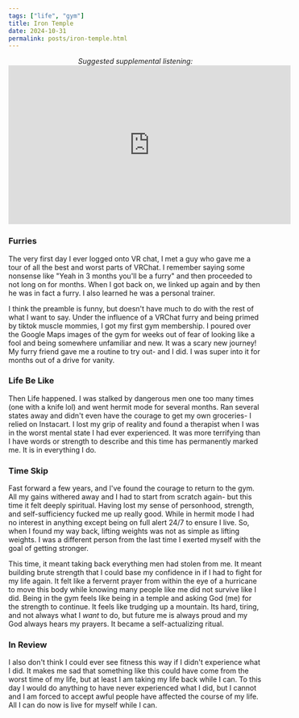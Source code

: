 ```yaml
---
tags: ["life", "gym"] 
title: Iron Temple
date: 2024-10-31
permalink: posts/iron-temple.html
---
```

<center><em>Suggested supplemental listening:</em></center>
<center>
  <iframe width="560" height="315" src="https://www.youtube.com/embed/E4X56wIOZns?si=rBKkyKDdFMpe7Zct&amp;start=31" title="YouTube video player" frameborder="0" allow="accelerometer; autoplay; clipboard-write; encrypted-media; gyroscope; picture-in-picture; web-share" referrerpolicy="strict-origin-when-cross-origin" allowfullscreen></iframe>
</center>


### Furries
The very first day I ever logged onto VR chat, I met a guy who gave me a tour of all the best and worst parts of VRChat. I remember saying some nonsense like "Yeah in 3 months you'll be a furry" and then proceeded to not long on for months. When I got back on, we linked up again and by then he was in fact a furry. I also learned he was a personal trainer. 

I think the preamble is funny, but doesn't have much to do with the rest of what I want to say. Under the influence of a VRChat furry and being primed by tiktok muscle mommies, I got my first gym membership. I poured over the Google Maps images of the gym for weeks out of fear of looking like a fool and being somewhere unfamiliar and new. It was a scary new journey! My furry friend gave me a routine to try out- and I did. I was super into it for months out of a drive for vanity. 

### Life Be Like
Then Life happened. I was stalked by dangerous men one too many times (one with a knife lol) and went hermit mode for several months. Ran several states away and didn't even have the courage to get my own groceries- I relied on Instacart. I lost my grip of reality and found a therapist when I was in the worst mental state I had ever experienced. It was more terrifying than I have words or strength to describe and this time has permanently marked me. It is in everything I do.


### Time Skip
Fast forward a few years, and I've found the courage to return to the gym. All my gains withered away and I had to start from scratch again- but this time it felt deeply spiritual.  Having lost my sense of personhood, strength, and self-sufficiency fucked me up really good. While in hermit mode I had no interest in anything except being on full alert 24/7 to ensure I live. So, when I found my way back, lifting weights was not as simple as lifting weights. I was a different person from the last time I exerted myself with the goal of getting stronger. 

This time, it meant taking back everything men had stolen from me. It meant building brute strength that I could base my confidence in if I had to fight for my life again. It felt like a fervernt prayer from within the eye of a hurricane to move this body while knowing many people like me did not survive like I did. 
Being in the gym feels like being in a temple and asking God (me) for the strength to continue.
It feels like trudging up a mountain. Its hard, tiring, and not always what I *want* to do, but future me is always proud and my God always hears my prayers. It became a self-actualizing ritual.


### In Review
I also don't think I could ever see fitness this way if I didn't experience what I did. It makes me sad that something like this could have come from the worst time of my life, but at least I am taking my life back while I can. To this day I would do anything to have never experienced what I did, but I cannot and I am forced to accept awful people have affected the course of my life. All I can do now is live for myself while I can. 

